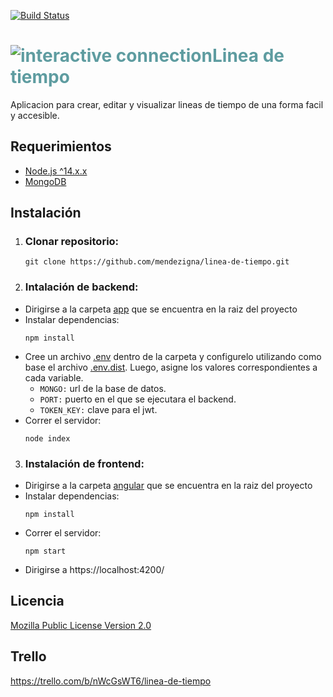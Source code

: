 

[![Build Status](https://app.travis-ci.com/mendezigna/linea-de-tiempo.svg?branch=main)](https://app.travis-ci.com/mendezigna/linea-de-tiempo)




<p style="clear: both;"><h1 style="color: #5e9ca0;"><img style="float: left;" src="https://user-images.githubusercontent.com/40266351/133190613-73822ed0-a8a9-400a-bad2-ce69fd9ac5dc.png" alt="interactive connection" /> Linea de tiempo</h1></p>

Aplicacion para crear, editar y visualizar lineas de tiempo de una forma facil y accesible.

## Requerimientos
  - [Node.js ^14.x.x](https://nodejs.org/es/)
  - [MongoDB](https://docs.mongodb.com/manual/installation/)

## Instalación

1. ### Clonar repositorio:
    <pre><code>git clone https://github.com/mendezigna/linea-de-tiempo.git</pre></code>
2. ### Intalación de backend:
  - Dirigirse a la carpeta [app](https://github.com/mendezigna/linea-de-tiempo/tree/main/app) que se encuentra en la raiz del proyecto
  - Instalar dependencias: 
    ```
    npm install
      ```
  - Cree un archivo [.env](https://github.com/mendezigna/linea-de-tiempo/blob/main/app/.env.dist) dentro de la carpeta y configurelo utilizando como base el archivo [.env.dist](https://github.com/mendezigna/linea-de-tiempo/blob/main/app/.env.dist). Luego, asigne los valores correspondientes a cada variable.<br>
    - ```MONGO:``` url de la base de datos. <br>
    - ```PORT:``` puerto en el que se ejecutara el backend.<br>
    - ```TOKEN_KEY:``` clave para el jwt.
  - Correr el servidor: 
    ```
    node index
    ```
3. ### Instalación de frontend:
  - Dirigirse a la carpeta [angular](https://github.com/mendezigna/linea-de-tiempo/tree/main/angular) que se encuentra en la raiz del proyecto
  - Instalar dependencias:
    ```
    npm install
    ```
  - Correr el servidor:
    ```
    npm start
    ```
  - Dirigirse a https://localhost:4200/

## Licencia

[Mozilla Public License Version 2.0](https://github.com/mendezigna/linea-de-tiempo/blob/main/LICENSE)

## Trello
https://trello.com/b/nWcGsWT6/linea-de-tiempo

<!--
![timeline-logo](https://user-images.githubusercontent.com/40266351/133190613-73822ed0-a8a9-400a-bad2-ce69fd9ac5dc.png)
Que haces mirando esto? Chusma!-->
